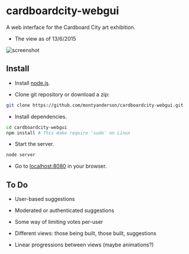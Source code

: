 # cardboardcity-webgui

A web interface for the Cardboard City art exhibition.

* The view as of 13/6/2015

![screenshot](https://i.imgur.com/6gJOcyY.png)

Install
-------

* Install [node.js](https://nodejs.org/).

* Clone git repository or download a zip:

``` bash
git clone https://github.com/montyanderson/cardboardcity-webgui.git
```

* Install dependencies.

``` bash
cd cardboardcity-webgui
npm install # This make require 'sudo' on Linux
```

* Start the server.

``` bash
node server
```

* Go to [localhost:8080](http://localhost:8080) in your browser.

To Do
-----

* User-based suggestions

* Moderated or authenticated suggestions

* Some way of limiting votes per-user

* Different views: those being built, those built, suggestions

* Linear progressions between views (maybe animations?)
